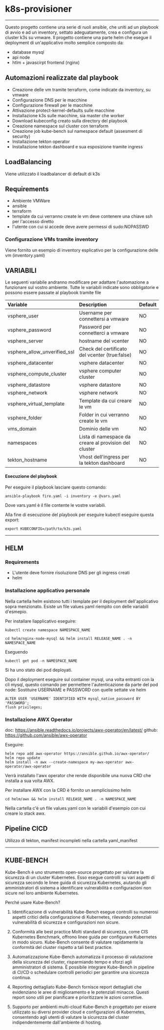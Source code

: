 # k8s-provisioner
----

Questo progetto contiene una serie di ruoli ansible, che uniti ad un playbook di avvio e ad un inventory, settato adeguatamente, crea e configura un cluster k3s su vmware.
Il progetto contiene una parte helm che esegue il deployment di un'applicativo molto semplice composto da:
  - database mysql
  - api node
  - htlm + javascirpt frontend (nginx)

## Automazioni realizzate dal playbook

* Creazione delle vm tramite terraform, come indicate da inventory, su vmware
* Configurazione DNS per le macchine
* Configurazione firewall per le macchine
* Attivazione protect-kernel-defaults sulle macchine
* Installazione k3s sulle macchine, sia master che worker
* Download kubeconfig creato sulla directory del playbook
* Creazione namespace sul cluster con terraform
* Creazione job kube-bench sul namespace default (assesment di security)
* Installazione tekton operator
* Installazione tekton dashboard e sua esposizione tramite ingress

## LoadBalancing

Viene utilizzato il loadbalancer di default di k3s

## Requirements

* Ambiente VMWare
* ansible
* terraform
* template da cui verranno create le vm deve contenere una chiave ssh per l'accesso diretto
* l'utente con cui si accede deve avere permessi di sudo:NOPASSWD

### Configurazione VMs tramite inventory

Viene fornito un esempio di inventory esplicativo per la configurazione delle vm (inventory.yaml)

## VARIABILI
Le seguenti variabile andranno modificare per adattare l'automazione a funzionare sul vostro ambiente.
Tutte le variabili indicate sono obbligatorie e possono essere passate al playbook tramite file

|Variable|Description|Default|
|:---|:---|:---|
|vsphere_user|Username per connettersi a vmware|NO|
|vsphere_password|Password per connetterci a vmware|NO|
|vsphere_server|hostname del vcenter|NO|
|vsphere_allow_unverified_ssl|Check del certificato del vcenter (true:false)|NO|
|vsphere_datacenter|vsphere datacenter|NO|
|vsphere_compute_cluster|vsphere computer cluster|NO|
|vsphere_datastore|vsphere datastore|NO|
|vsphere_network|vsphere network|NO|
|vsphere_virtual_template|Template da cui creare le vm|NO|
|vsphere_folder|Folder in cui verranno create le vm|NO|
|vms_domain|Dominio delle vm|NO|
|namespaces|Lista di namespace da creare al provision del cluster|NO|
|tekton_hostname|Vhost dell'ingress per la tekton dashboard|NO|

#### Esecuzione del playbook

Per eseguire il playbook lasciare questo comando:

```console
ansible-playbook fire.yaml -i inventory -e @vars.yaml
```
Dove vars.yaml è il file contente le vostre variabili.

Alla fine di esecuzione del playbook per eseguire kubectl eseguire questa export:

```console
export KUBECONFIG=/path/to/k3s.yaml
```

----
## HELM

### Requirements
* L'utente deve fornire risoluzione DNS per gli ingress creati
* helm

### Installazione applicativo personale

Nella cartella helm esistono tutti i template per il deployment dell'applicativo sopra menzionato.
Esiste un file values.yaml riempito con delle variabili d'esmepio.

Per installare lìapplicativo eseguire:
```console
kubectl create namespace NAMESPACE_NAME
```

```console
cd helm/nginx-node-mysql && helm install RELEASE_NAME . -n NAMESPACE_NAME
```

Eseguendo 
```console
kubectl get pod -n NAMESPACE_NAME
```
Si ha uno stato dei pod deployati.

Dopo il deployment eseguire sul container mysql, una volta entranti con la cli mysql, questo comando per permettere l'autenticazione da parte del pod node:
Sostituire USERNAME e PASSWORD con quelle settate vie helm

```console
ALTER USER 'USERNAME' IDENTIFIED WITH mysql_native_password BY 'PASSWORD';
flush privileges;
```

### Installazione AWX Operator
doc: https://ansible.readthedocs.io/projects/awx-operator/en/latest/
github: https://github.com/ansible/awx-operator

Eseguire:

```console
helm repo add awx-operator https://ansible.github.io/awx-operator/
helm repo update
helm install -n awx --create-namespace my-awx-operator awx-operator/awx-operator
```
Verrà installato l'awx operator che rende disponibile una nuova CRD che installa a sua volta AWX.

Per installare AWX con la CRD è fornito un semplicissimo helm 

```console
cd helm/awx && helm install RELEASE_NAME . -n NAMESPACE_NAME
```
Nella cartella c'è un file values.yaml con le variabili d'esempio con cui creare lo stack awx.

## Pipeline CICD

Utilizzo di tekton, manifest incompleti nella cartella yaml_manifest

----
## KUBE-BENCH

Kube-Bench è uno strumento open-source progettato per valutare la sicurezza di un cluster Kubernetes. Esso esegue controlli su vari aspetti di sicurezza secondo le linee guida di sicurezza Kubernetes, aiutando gli amministratori di sistema a identificare vulnerabilità e configurazioni non sicure nel loro ambiente Kubernetes.

Perché usare Kube-Bench?
1. Identificazione di vulnerabilità
Kube-Bench esegue controlli su numerosi aspetti critici della configurazione di Kubernetes, rilevando potenziali vulnerabilità di sicurezza e configurazioni non sicure.

2. Conformità alle best practice
Molti standard di sicurezza, come CIS Kubernetes Benchmark, offrono linee guida per configurare Kubernetes in modo sicuro. Kube-Bench consente di valutare rapidamente la conformità del cluster rispetto a tali best practice.

3. Automatizzazione
Kube-Bench automatizza il processo di valutazione della sicurezza del cluster, risparmiando tempo e sforzi agli amministratori di sistema. È possibile integrare Kube-Bench in pipeline di CI/CD o schedulare controlli periodici per garantire una sicurezza continua.

4. Reporting dettagliato
Kube-Bench fornisce report dettagliati che evidenziano le aree di miglioramento e le potenziali minacce. Questi report sono utili per pianificare e prioritizzare le azioni correttive.

5. Supporto per ambienti multi-cloud
Kube-Bench è progettato per essere utilizzato su diversi provider cloud e configurazioni di Kubernetes, consentendo agli utenti di valutare la sicurezza del cluster indipendentemente dall'ambiente di hosting.



